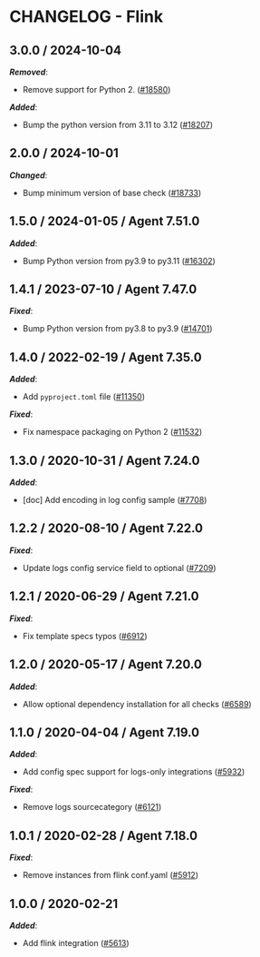 # CHANGELOG - Flink

<!-- towncrier release notes start -->

## 3.0.0 / 2024-10-04

***Removed***:

* Remove support for Python 2. ([#18580](https://github.com/DataDog/integrations-core/pull/18580))

***Added***:

* Bump the python version from 3.11 to 3.12 ([#18207](https://github.com/DataDog/integrations-core/pull/18207))

## 2.0.0 / 2024-10-01

***Changed***:

* Bump minimum version of base check ([#18733](https://github.com/DataDog/integrations-core/pull/18733))

## 1.5.0 / 2024-01-05 / Agent 7.51.0

***Added***:

* Bump Python version from py3.9 to py3.11 ([#16302](https://github.com/DataDog/integrations-core/pull/16302))

## 1.4.1 / 2023-07-10 / Agent 7.47.0

***Fixed***:

* Bump Python version from py3.8 to py3.9 ([#14701](https://github.com/DataDog/integrations-core/pull/14701))

## 1.4.0 / 2022-02-19 / Agent 7.35.0

***Added***:

* Add `pyproject.toml` file ([#11350](https://github.com/DataDog/integrations-core/pull/11350))

***Fixed***:

* Fix namespace packaging on Python 2 ([#11532](https://github.com/DataDog/integrations-core/pull/11532))

## 1.3.0 / 2020-10-31 / Agent 7.24.0

***Added***:

* [doc] Add encoding in log config sample ([#7708](https://github.com/DataDog/integrations-core/pull/7708))

## 1.2.2 / 2020-08-10 / Agent 7.22.0

***Fixed***:

* Update logs config service field to optional ([#7209](https://github.com/DataDog/integrations-core/pull/7209))

## 1.2.1 / 2020-06-29 / Agent 7.21.0

***Fixed***:

* Fix template specs typos ([#6912](https://github.com/DataDog/integrations-core/pull/6912))

## 1.2.0 / 2020-05-17 / Agent 7.20.0

***Added***:

* Allow optional dependency installation for all checks ([#6589](https://github.com/DataDog/integrations-core/pull/6589))

## 1.1.0 / 2020-04-04 / Agent 7.19.0

***Added***:

* Add config spec support for logs-only integrations ([#5932](https://github.com/DataDog/integrations-core/pull/5932))

***Fixed***:

* Remove logs sourcecategory ([#6121](https://github.com/DataDog/integrations-core/pull/6121))

## 1.0.1 / 2020-02-28 / Agent 7.18.0

***Fixed***:

* Remove instances from flink conf.yaml ([#5912](https://github.com/DataDog/integrations-core/pull/5912))

## 1.0.0 / 2020-02-21

***Added***:

* Add flink integration ([#5613](https://github.com/DataDog/integrations-core/pull/5613))
